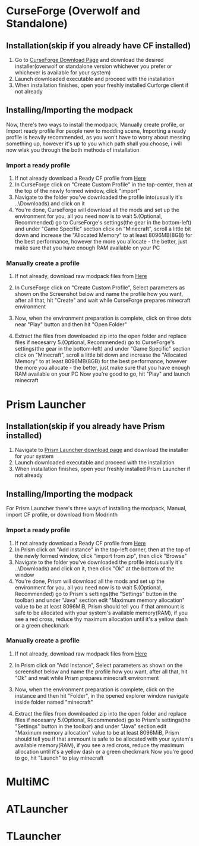 # CurseForge (Overwolf and Standalone)
 ## Installation(skip if you already have CF installed)
  1. Go to [CurseForge Download Page](https://download.curseforge.com/) and download the desired installer(overwolf or standalone version whichever you prefer or whichever is available for your system)
  2. Launch downloaded executable and proceed with the installation
  3. When installation finishes, open your freshly installed Curforge client if not already
 ## Installing/Importing the modpack
  Now, there's two ways to install the modpack, Manually create profile, or Import ready profile
  For people new to modding scene, Importing a ready profile is heavily recommended, as you won't have to worry about messing something up, however it's up to you which path shall you choose, i will now wlak you through the both methods of installation
  ### Import a ready profile
   1. If not already download a Ready CF profile from [Here](https://drive.google.com/file/d/11OQbEpRqpcFkeRE3G_jwlXbwtKBrHZs3/view?usp=share_link)
   2. In CurseForge click on "Create Custom Profile" in the top-center, then at the top of the newly formed window, click "import"
   3. Navigate to the folder you've downloaded the profile into(usually it's ..\Downloads) and click on it
   4. You're done, CurseForge will download all the mods and set up the environment for you, all you need now is to wait
   5.(Optional, Recommended) go to CurseForge's settings(the gear in the bottom-left) and under "Game Specific" section click on "Minecraft", scroll a little bit down and increase the "Allocated Memory" to at least 8096MB(8GB) for the best performance, however the more you allocate - the better, just make sure that you have enough RAM available on your PC
  ### Manually create a profile
   1. If not already, download raw modpack files from [Here](https://www.dropbox.com/sh/bysbawq6t98li80/AAALsWCoH41dsXaiBdDc2efRa?dl=0)
   2. In CurseForge click on "Create Custom Profile", Select parameters as shown on the Screenshot below and name the profile how you want, after all that, hit "Create" and wait while CurseForge prepares minecraft environment

   3. Now, when the environment preparation is complete, click on three dots near "Play" button and then hit "Open Folder"
   4. Extract the files from downloaded zip into the open folder and replace files if necesarry
   5.(Optional, Recommended) go to CurseForge's settings(the gear in the bottom-left) and under "Game Specific" section click on "Minecraft", scroll a little bit down and increase the "Allocated Memory" to at least 8096MB(8GB) for the best performance, however the more you allocate - the better, just make sure that you have enough RAM available on your PC
    Now you're good to go, hit "Play" and launch minecraft

# Prism Launcher
 ## Installation(skip if you already have Prism installed)
  1. Navigate to [Prism Launcher download page](https://prismlauncher.org/download/) and download the installer for your system
  2. Launch downloaded executable and proceed with the installation
  3. When installation finishes, open your freshly installed Prism Launcher if not already
 ## Installing/Importing the modpack
  For Prism Launcher there's three ways of installing the modpack, Manual, import CF profile, or download from Modrinth
  ### Import a ready profile
   1. If not already download a Ready CF profile from [Here](https://drive.google.com/file/d/11OQbEpRqpcFkeRE3G_jwlXbwtKBrHZs3/view?usp=share_link)
   2. In Prism click on "Add instance" in the top-left corner, then at the top of the newly formed window, click "import from zip", then click "Browse"
   3. Navigate to the folder you've downloaded the profile into(usually it's ..\Downloads) and click on it, then click "Ok" at the bottom of the window
   4. You're done, Prism will download all the mods and set up the environment for you, all you need now is to wait
   5.(Optional, Recommended) go to Prism's settings(the "Settings" button in the toolbar) and under "Java" section edit "Maximum memory allocation" value to be at least 8096MiB, Prism should tell you if that ammount is safe to be allocated with your system's available memory(RAM), if you see a red cross, reduce thу maximum allocation until it's a yellow dash or a green checkmark
  ### Manually create a profile
   1. If not already, download raw modpack files from [Here](https://www.dropbox.com/sh/bysbawq6t98li80/AAALsWCoH41dsXaiBdDc2efRa?dl=0)
   2. In Prism click on "Add Instance", Select parameters as shown on the screenshot below and name the profile how you want, after all that, hit "Ok" and wait while Prism prepares minecraft environment

   3. Now, when the environment preparation is complete, click on the instance and then hit "Folder", in the opened explorer window navigate inside folder named "minecraft"
   4. Extract the files from downloaded zip into the open folder and replace files if necesarry
   5.(Optional, Recommended) go to Prism's settings(the "Settings" button in the toolbar) and under "Java" section edit "Maximum memory allocation" value to be at least 8096MiB, Prism should tell you if that ammount is safe to be allocated with your system's available memory(RAM), if you see a red cross, reduce thу maximum allocation until it's a yellow dash or a green checkmark
  Now you're good to go, hit "Launch" to play minecraft

# MultiMC

# ATLauncher

# TLauncher
